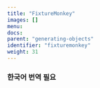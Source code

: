 ```yaml
---
title: "FixtureMonkey"
images: []
menu:
docs:
parent: "generating-objects"
identifier: "fixturemonkey"
weight: 31
---
```


### 한국어 번역 필요

